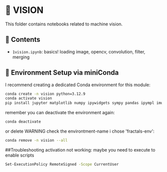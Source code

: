 # 🌌 VISION 

This folder contains notebooks related to machine vision.

## 🧠 Contents

- `1vision.ipynb`: basics! loading image, opencv, convolution, filter, merging

## 🧪 Environment Setup via miniConda

I recommend creating a dedicated Conda environment for this module:

```bash
conda create -n vision python=3.12.9
conda activate vision
pip install jupyter matplotlib numpy ipywidgets sympy pandas ipympl imutils torch opencv-python tensorflow scikit-learn
```

remember you can deactivate the environment again:
```bash
conda deactivate
```

or delete WARNING check the environtment-name i chose 'fractals-env':
```bash
conda remove -n vision --all
```

##Troubleshooting 
activation not working:
maybe you need to execute to enable scripts
```bash
Set-ExecutionPolicy RemoteSigned -Scope CurrentUser
```
